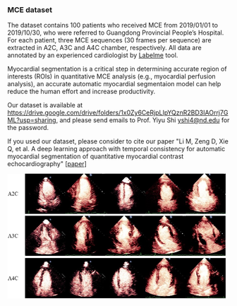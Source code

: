 ### MCE dataset

The dataset contains 100 patients who received MCE from 2019/01/01 to 2019/10/30, who were referred to Guangdong Provincial People’s Hospital. For each patient, three MCE sequences (30 frames per sequence) are extracted in A2C, A3C and A4C chamber, respectively. All data are annotated by an experienced cardiologist by [Labelme](https://github.com/wkentaro/labelme) tool.

Myocardial segmentation is a critical step in determining accurate region of interests (ROIs) in quantitative MCE analysis (e.g., myocardial perfusion analysis), an accurate automatic myocardial segmentaion model can help reduce the human effort and increase productivity.

Our dataset is available at https://drive.google.com/drive/folders/1x0Zy6CeRjpLIpYQznR2BD3IAOrrj7GML?usp=sharing, and please send emails to Prof. Yiyu Shi yshi4@nd.edu for the password.

If you used our dataset, please consider to cite our paper "Li M, Zeng D, Xie Q, et al. A deep learning approach with temporal consistency for automatic myocardial segmentation of quantitative myocardial contrast echocardiography" [[paper]](https://link.springer.com/article/10.1007/s10554-021-02181-8)

![](example.jpg "random example images in the dataset")
